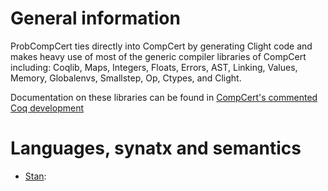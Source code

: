 # General information

ProbCompCert ties directly into CompCert by generating Clight code and
makes heavy use of most of the generic compiler libraries of CompCert
including: Coqlib, Maps, Integers, Floats, Errors, AST, Linking,
Values, Memory, Globalenvs, Smallstep, Op, Ctypes, and Clight.

Documentation on these libraries can be found in [CompCert's commented
Coq development](https://compcert.org/doc/index.html)

# Languages, synatx and semantics

* [Stan](Stan.v): 